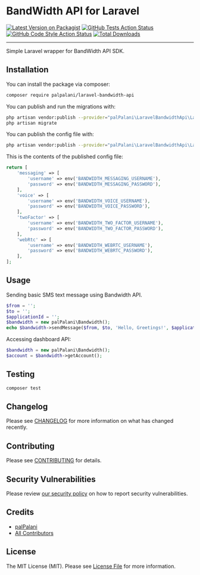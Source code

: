 # BandWidth API for Laravel

[![Latest Version on Packagist](https://img.shields.io/packagist/v/palpalani/laravel-bandwidth-api.svg?style=flat-square)](https://packagist.org/packages/palpalani/laravel-bandwidth-api)
[![GitHub Tests Action Status](https://img.shields.io/github/actions/workflow/status/palpalani/laravel-bandwidth-api/run-tests.yml?branch=main&label=tests&style=flat-square)](https://github.com/palpalani/laravel-bandwidth-api/actions?query=workflow%3Arun-tests+branch%3Amain)
[![GitHub Code Style Action Status](https://img.shields.io/github/actions/workflow/status/palpalani/laravel-bandwidth-api/fix-php-code-style-issues.yml?branch=main&label=code%20style&style=flat-square)](https://github.com/palpalani/laravel-bandwidth-api/actions?query=workflow%3A"Fix+PHP+code+style+issues"+branch%3Amain)
[![Total Downloads](https://img.shields.io/packagist/dt/palpalani/laravel-bandwidth-api.svg?style=flat-square)](https://packagist.org/packages/palpalani/laravel-bandwidth-api)

---
Simple Laravel wrapper for BandWidth API SDK.

## Installation

You can install the package via composer:

```bash
composer require palpalani/laravel-bandwidth-api
```

You can publish and run the migrations with:

```bash
php artisan vendor:publish --provider="palPalani\LaravelBandwidthApi\LaravelBandwidthApiServiceProvider" --tag="laravel-bandwidth-api-migrations"
php artisan migrate
```

You can publish the config file with:
```bash
php artisan vendor:publish --provider="palPalani\LaravelBandwidthApi\LaravelBandwidthApiServiceProvider" --tag="laravel-bandwidth-api-config"
```

This is the contents of the published config file:

```php
return [
    'messaging' => [
        'username' => env('BANDWIDTH_MESSAGING_USERNAME'),
        'password' => env('BANDWIDTH_MESSAGING_PASSWORD'),
    ],
    'voice' => [
        'username' => env('BANDWIDTH_VOICE_USERNAME'),
        'password' => env('BANDWIDTH_VOICE_PASSWORD'),
    ],
    'twoFactor' => [
        'username' => env('BANDWIDTH_TWO_FACTOR_USERNAME'),
        'password' => env('BANDWIDTH_TWO_FACTOR_PASSWORD'),
    ],
    'webRtc' => [
        'username' => env('BANDWIDTH_WEBRTC_USERNAME'),
        'password' => env('BANDWIDTH_WEBRTC_PASSWORD'),
    ],
];
```

## Usage

Sending basic SMS text message using Bandwidth API.

```php
$from = '';
$to = '';
$applicationId = '';
$bandwidth = new palPalani\Bandwidth();
echo $bandwidth->sendMessage($from, $to, 'Hello, Greetings!', $applicationId);
```

Accessing dashboard API:

```php
$bandwidth = new palPalani\Bandwidth();
$account = $bandwidth->getAccount();
```

## Testing

```bash
composer test
```

## Changelog

Please see [CHANGELOG](CHANGELOG.md) for more information on what has changed recently.

## Contributing

Please see [CONTRIBUTING](.github/CONTRIBUTING.md) for details.

## Security Vulnerabilities

Please review [our security policy](../../security/policy) on how to report security vulnerabilities.

## Credits

- [palPalani](https://github.com/palpalani)
- [All Contributors](../../contributors)

## License

The MIT License (MIT). Please see [License File](LICENSE.md) for more information.
